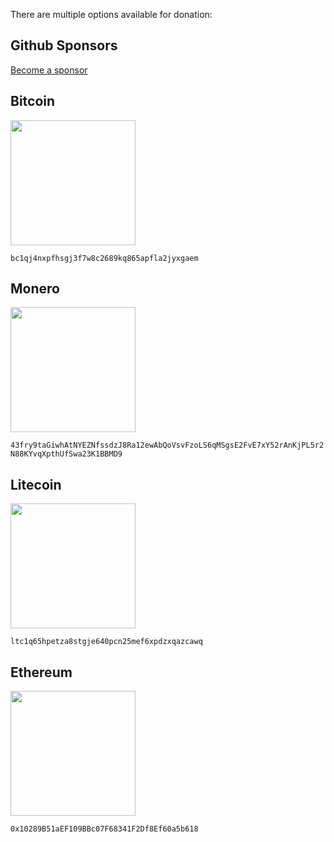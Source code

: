 There are multiple options available for donation:

## Github Sponsors

[Become a sponsor](https://github.com/sponsors/qoijjj)

## Bitcoin

<img src="https://github.com/secureblue/secureblue/assets/129108030/d5399003-92b9-43f4-b012-5bc476e78337" width=200 />

`bc1qj4nxpfhsgj3f7w8c2689kq865apfla2jyxgaem`

## Monero

<img src="https://github.com/secureblue/secureblue/assets/129108030/c71a68a7-b4bd-4847-9a46-e77a01edf2d1" width=200 />

`43fry9taGiwhAtNYEZNfssdzJ8Ra12ewAbQoVsvFzoLS6qMSgsE2FvE7xY52rAnKjPL5r2N88KYvqXpthUfSwa23K1BBMD9`

## Litecoin

<img src="https://github.com/secureblue/secureblue/assets/129108030/ca599a38-40fc-40c7-87dd-bf1e024956b0" width=200 />

`ltc1q65hpetza8stgje640pcn25mef6xpdzxqazcawq`

## Ethereum

<img src="https://github.com/secureblue/secureblue/assets/129108030/f7f241d9-e4bf-4858-81bd-242b2c268647" width=200 />

`0x10289B51aEF109BBc07F68341F2Df8Ef60a5b618`

